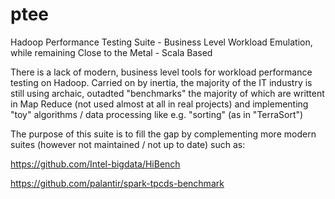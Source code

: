 # ptee
Hadoop Performance Testing Suite - Business Level Workload Emulation, while remaining Close to the Metal - Scala Based

There is a lack of modern, business level tools for workload performance testing on Hadoop. Carried on by inertia, the majority 
of the IT industry is still using archaic, outadted "benchmarks" the majority of which are writtent in Map Reduce 
(not used almost at all in real projects) and implementing "toy" algorithms / data processing like e.g. "sorting" (as in "TerraSort") 

The purpose of this suite is to fill the gap by complementing more modern suites (however not maintained / not up to date) such as:

https://github.com/Intel-bigdata/HiBench

https://github.com/palantir/spark-tpcds-benchmark 

